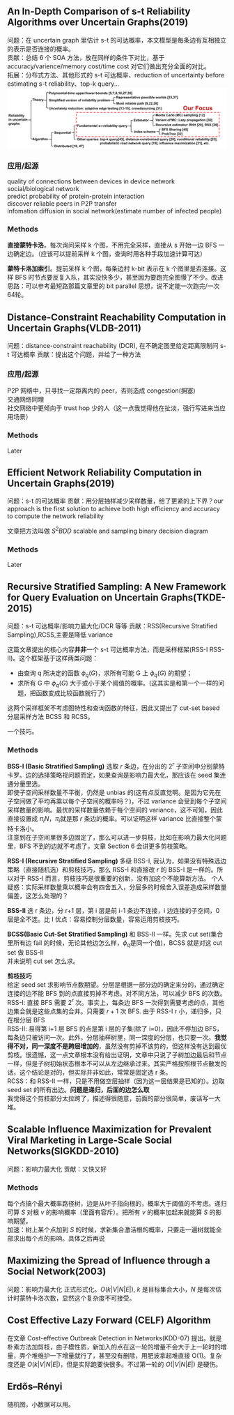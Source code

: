 
## An In-Depth Comparison of s-t Reliability Algorithms over Uncertain Graphs(2019)
问题：在 uncertain graph 里估计 s-t 的可达概率，本文模型是每条边有互相独立的表示是否连接的概率。  
贡献：总结 6 个 SOA 方法，放在同样的条件下对比，基于 accuracy/varience/memory cost/time cost 对它们做出充分全面的对比。  
拓展：分布式方法、其他形式的 s-t 可达概率、reduction of uncertainty before estimating s-t reliability、top-k query...
![](images/s-t.png)  
### 应用/起源
quality of connections between devices in device network  
social/biological network  
predict probability of protein-protein interaction  
discover reliable peers in P2P transfer  
infomation diffusion in social network(estimate number of infected people)
### Methods
**直接蒙特卡洛**。每次询问采样 k 个图，不用完全采样，直接从 s 开始一边 BFS 一边确定边。（应该可以提前采样 k 个图，查询时用各种手段加速计算可达）

**蒙特卡洛加索引**。提前采样 k 个图，每条边村 k-bit 表示在 k 个图里是否连接。这样 BFS 时节点要反复入队，其实没快多少，甚至因为要跑完全图慢了不少。改进思路：可以参考最短路那篇文章里的 bit parallel 思想，说不定能一次跑完/一次64轮。

## Distance-Constraint Reachability Computation in Uncertain Graphs(VLDB-2011)
问题：distance-constraint reachability (DCR), 在不确定图里给定距离限制问 s-t 可达概率
贡献：提出这个问题，并给了一种方法

### 应用/起源
P2P 网络中，只寻找一定距离内的 peer，否则造成 congestion(拥塞)  
交通网络同理  
社交网络中更倾向于 trust hop 少的人（这一点我觉得他在扯淡，强行写进来当应用场景）
### Methods
Later

## Efficient Network Reliability Computation in Uncertain Graphs(2019)
问题：s-t 的可达概率
贡献：用分层抽样减少采样数量，给了更紧的上下界？our approach is the first solution to achieve both high efficiency and accuracy to compute the network reliability

文章把方法叫做 $S^2BDD$ scalable and sampling binary decision diagram

### Methods
Later

## Recursive Stratified Sampling: A New Framework for Query Evaluation on Uncertain Graphs(TKDE-2015)
问题：s-t 可达概率/影响力最大化/DCR 等等
贡献：RSS(Recursive Stratified Sampling),RCSS,主要是降低 variance

这篇文章提出的核心内容**并非**一个 s-t 可达概率方法，而是采样框架(RSS-Ⅰ RSS-Ⅱ)。这个框架基于这样两类问题：
 * 由查询 q 所决定的函数 $\phi_q(G)$，求所有可能 G 上 $\phi_q(G)$ 的期望；
 * 求所有 G 中 $\phi_q(G)$ 大于或小于某个阈值的概率。(这其实是和第一个一样的问题，把函数变成比较函数就行了)

这两个采样框架不考虑图特性和查询函数的特征，因此又提出了 cut-set based 分层采样方法 BCSS 和 RCSS。

一个技巧。
### Methods
**BSS-Ⅰ (Basic Stratified Sampling)**
选取 $r$ 条边，在分出的 $2^r$ 子空间中分别蒙特卡罗。边的选择策略视问题而定，如果查询是影响力最大化，那应该在 seed 集连通分量里选。  
即使子空间采样数量不平衡，仍然是 unbias 的(这有点反直觉啊。是因为它先在子空间做了平均再乘以每个子空间的概率吗？)，不过 variance 会受到每个子空间采样数量的影响。最优的采样数量依赖于每个空间的 variance，这不可知，因此直接设置成 $\pi_iN$，$\pi_i$就是那 $r$ 条边的概率。可以证明这样 variance 比直接整个蒙特卡洛小。  
注意到在子空间里很多边固定了，那么可以进一步剪枝，比如在影响力最大化问题里，BFS 不到的边就不考虑了，文章 Section 6 会讲更多剪枝策略。

**RSS-Ⅰ (Recursive Stratified Sampling)**
多级 BSS-Ⅰ, 我认为，如果没有特殊选边策略（直接随机选）和剪枝技巧，那么 RSS-Ⅰ 和直接改 $r$ 的 BSS-Ⅰ 是一样的。所以对于 RSS-Ⅰ 而言，剪枝技巧是很重要的创新，没有加这个不能算新方法。
个人疑惑：实际采样数量乘以概率会有四舍五入，分层多的时候舍入误差造成采样数量偏差，这怎么处理的？

**BSS-Ⅱ**
选 r 条边，分 r+1 层，第 i 层是前 i-1 条边不连接，i 边连接的子空间，0 层是全不连。比 Ⅰ 优点：容易控制分层数量，容易运用剪枝技巧。

**BCSS(Basic Cut-Set Stratified Sampling)**
和 BSS-Ⅱ 一样。先求 cut set(集合里所有边 fail 的时候，无论其他边怎么样，$\phi_q$是同一个值)，BCSS 就是对这 cut set 做 BSS-Ⅱ  
并未说明 cut set 怎么求。

**剪枝技巧**  
给定 seed set 求影响节点数期望。分层是根据一部分边的确定来分的，通过确定连接的边不能 BFS 到的点直接剪掉不考虑。对不同方法，可以减少 BFS 的次数。  
RSS-Ⅰ: 直接 BFS 需要 $2^r$ 次。事实上，每条边 BFS 一次得到需要考虑的点，其他边集合就是这些点集的合并。只需要 $r+1$ 次 BFS. 由于 RSS-Ⅰ r 小，递归多，只在根分层 BFS  
RSS-Ⅱ: 易得第 i+1 层 BFS 的点是第 i 层的子集(除了 i=0)，因此不停加边 BFS，每条边只被访问一次。此外，分层抽样树里，同一深度的分层，也只要一次。**我觉得不对，同一深度不是跨层增加的**，虽然没有剪掉不该剪的，但这样没有达到最优剪枝。很遗憾，这一点文章根本没有给出证明，文章中只说了子树加边最后和节点一样，但是子树初始状态根本不可以从左边继承过来。其实严格按照根节点散发的话，这个结论是对的，但实际并非如此，常常是固定选 r 条。  
RCSS：和 RSS-Ⅱ 一样，只是不用做空层抽样（因为这一层结果是已知的）。边取 seed set 的所有出边。**问题是递归，后面的边怎么取**  
我觉得这个剪枝部分太拉跨了，描述得很随意，前面的部分很简单，废话写一大堆。



## Scalable Influence Maximization for Prevalent Viral Marketing in Large-Scale Social Networks(SIGKDD-2010)
问题：影响力最大化
贡献：又快又好

### Methods
每个点搞个最大概率路径树，边是从叶子指向根的，概率大于阈值的不考虑。递归可算 $S$ 对根 $v$ 的影响概率（里面有容斥）。把所有 $v$ 的概率加起来就能算 $S$ 的影响期望。  
加速：树上某个点加到 $S$ 的时候，求新集合激活根的概率，只要走一遍树就能全部求出每个点的影响。具体之后再说


## Maximizing the Spread of Influence through a Social Network(2003)
问题：影响力最大化
正式形式化。$O(k|V|N|E|)$, $k$ 是目标集合大小，$N$ 是每次估计时蒙特卡洛次数，显然这个复杂度不可接受。

## Cost Effective Lazy Forward (CELF) Algorithm
在文章 Cost-effective Outbreak Detection in Networks(KDD-07) 提出。就是朴素方法加剪枝，由子模性质，新加入的点在这一轮的增量不会大于上一轮时的增量，弄个堆维护一下增量就行了，甚至没有删除，用肥波拿起堆直接 O(1)。复杂度还是 $O(k|V|N|E|)$，但是实际跑要快很多。不过第一轮的 $O(|V|N|E|)$ 是硬伤。

## Erdős–Rényi
随机图，小数据可以用。